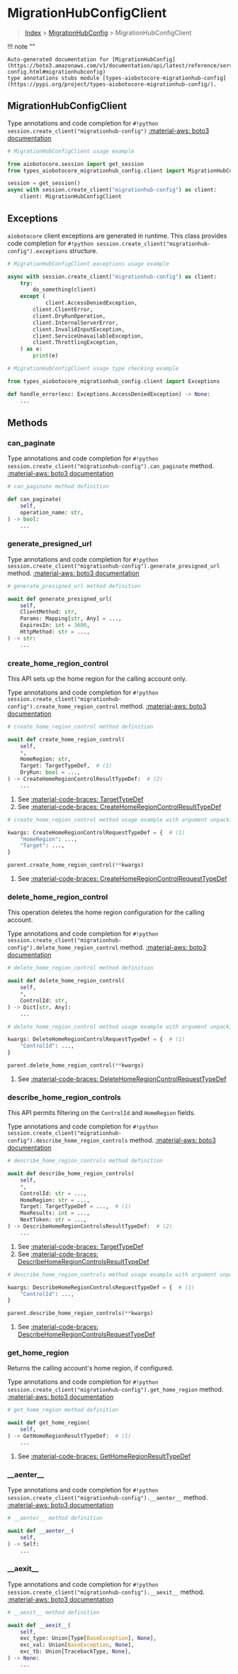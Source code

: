 # MigrationHubConfigClient

> [Index](../README.md) > [MigrationHubConfig](./README.md) > MigrationHubConfigClient

!!! note ""

    Auto-generated documentation for [MigrationHubConfig](https://boto3.amazonaws.com/v1/documentation/api/latest/reference/services/migrationhub-config.html#migrationhubconfig)
    type annotations stubs module [types-aiobotocore-migrationhub-config](https://pypi.org/project/types-aiobotocore-migrationhub-config/).

## MigrationHubConfigClient

Type annotations and code completion for `#!python session.create_client("migrationhub-config")`
[:material-aws: boto3 documentation](https://boto3.amazonaws.com/v1/documentation/api/latest/reference/services/migrationhub-config.html#MigrationHubConfig.Client)

```python
# MigrationHubConfigClient usage example

from aiobotocore.session import get_session
from types_aiobotocore_migrationhub_config.client import MigrationHubConfigClient

session = get_session()
async with session.create_client("migrationhub-config") as client:
    client: MigrationHubConfigClient
```

## Exceptions


`aiobotocore` client exceptions are generated in runtime.
This class provides code completion for `#!python session.create_client("migrationhub-config").exceptions` structure.

```python
# MigrationHubConfigClient.exceptions usage example

async with session.create_client("migrationhub-config") as client:
    try:
        do_something(client)
    except (
            client.AccessDeniedException,
        client.ClientError,
        client.DryRunOperation,
        client.InternalServerError,
        client.InvalidInputException,
        client.ServiceUnavailableException,
        client.ThrottlingException,
    ) as e:
        print(e)
```

```python
# MigrationHubConfigClient usage type checking example

from types_aiobotocore_migrationhub_config.client import Exceptions

def handle_error(exc: Exceptions.AccessDeniedException) -> None:
    ...
```


## Methods


### can\_paginate



Type annotations and code completion for `#!python session.create_client("migrationhub-config").can_paginate` method.
[:material-aws: boto3 documentation](https://boto3.amazonaws.com/v1/documentation/api/latest/reference/services/migrationhub-config/client/can_paginate.html)

```python
# can_paginate method definition

def can_paginate(
    self,
    operation_name: str,
) -> bool:
    ...
```


### generate\_presigned\_url



Type annotations and code completion for `#!python session.create_client("migrationhub-config").generate_presigned_url` method.
[:material-aws: boto3 documentation](https://boto3.amazonaws.com/v1/documentation/api/latest/reference/services/migrationhub-config/client/generate_presigned_url.html)

```python
# generate_presigned_url method definition

await def generate_presigned_url(
    self,
    ClientMethod: str,
    Params: Mapping[str, Any] = ...,
    ExpiresIn: int = 3600,
    HttpMethod: str = ...,
) -> str:
    ...
```


### create\_home\_region\_control

This API sets up the home region for the calling account only.

Type annotations and code completion for `#!python session.create_client("migrationhub-config").create_home_region_control` method.
[:material-aws: boto3 documentation](https://boto3.amazonaws.com/v1/documentation/api/latest/reference/services/migrationhub-config/client/create_home_region_control.html)

```python
# create_home_region_control method definition

await def create_home_region_control(
    self,
    *,
    HomeRegion: str,
    Target: TargetTypeDef,  # (1)
    DryRun: bool = ...,
) -> CreateHomeRegionControlResultTypeDef:  # (2)
    ...
```

1. See [:material-code-braces: TargetTypeDef](./type_defs.md#targettypedef) 
2. See [:material-code-braces: CreateHomeRegionControlResultTypeDef](./type_defs.md#createhomeregioncontrolresulttypedef) 


```python
# create_home_region_control method usage example with argument unpacking

kwargs: CreateHomeRegionControlRequestTypeDef = {  # (1)
    "HomeRegion": ...,
    "Target": ...,
}

parent.create_home_region_control(**kwargs)
```

1. See [:material-code-braces: CreateHomeRegionControlRequestTypeDef](./type_defs.md#createhomeregioncontrolrequesttypedef) 

### delete\_home\_region\_control

This operation deletes the home region configuration for the calling account.

Type annotations and code completion for `#!python session.create_client("migrationhub-config").delete_home_region_control` method.
[:material-aws: boto3 documentation](https://boto3.amazonaws.com/v1/documentation/api/latest/reference/services/migrationhub-config/client/delete_home_region_control.html)

```python
# delete_home_region_control method definition

await def delete_home_region_control(
    self,
    *,
    ControlId: str,
) -> Dict[str, Any]:
    ...
```



```python
# delete_home_region_control method usage example with argument unpacking

kwargs: DeleteHomeRegionControlRequestTypeDef = {  # (1)
    "ControlId": ...,
}

parent.delete_home_region_control(**kwargs)
```

1. See [:material-code-braces: DeleteHomeRegionControlRequestTypeDef](./type_defs.md#deletehomeregioncontrolrequesttypedef) 

### describe\_home\_region\_controls

This API permits filtering on the <code>ControlId</code> and
<code>HomeRegion</code> fields.

Type annotations and code completion for `#!python session.create_client("migrationhub-config").describe_home_region_controls` method.
[:material-aws: boto3 documentation](https://boto3.amazonaws.com/v1/documentation/api/latest/reference/services/migrationhub-config/client/describe_home_region_controls.html)

```python
# describe_home_region_controls method definition

await def describe_home_region_controls(
    self,
    *,
    ControlId: str = ...,
    HomeRegion: str = ...,
    Target: TargetTypeDef = ...,  # (1)
    MaxResults: int = ...,
    NextToken: str = ...,
) -> DescribeHomeRegionControlsResultTypeDef:  # (2)
    ...
```

1. See [:material-code-braces: TargetTypeDef](./type_defs.md#targettypedef) 
2. See [:material-code-braces: DescribeHomeRegionControlsResultTypeDef](./type_defs.md#describehomeregioncontrolsresulttypedef) 


```python
# describe_home_region_controls method usage example with argument unpacking

kwargs: DescribeHomeRegionControlsRequestTypeDef = {  # (1)
    "ControlId": ...,
}

parent.describe_home_region_controls(**kwargs)
```

1. See [:material-code-braces: DescribeHomeRegionControlsRequestTypeDef](./type_defs.md#describehomeregioncontrolsrequesttypedef) 

### get\_home\_region

Returns the calling account's home region, if configured.

Type annotations and code completion for `#!python session.create_client("migrationhub-config").get_home_region` method.
[:material-aws: boto3 documentation](https://boto3.amazonaws.com/v1/documentation/api/latest/reference/services/migrationhub-config/client/get_home_region.html)

```python
# get_home_region method definition

await def get_home_region(
    self,
) -> GetHomeRegionResultTypeDef:  # (1)
    ...
```

1. See [:material-code-braces: GetHomeRegionResultTypeDef](./type_defs.md#gethomeregionresulttypedef) 

### \_\_aenter\_\_



Type annotations and code completion for `#!python session.create_client("migrationhub-config").__aenter__` method.
[:material-aws: boto3 documentation](https://boto3.amazonaws.com/v1/documentation/api/latest/reference/services/migrationhub-config.html#MigrationHubConfig.Client)

```python
# __aenter__ method definition

await def __aenter__(
    self,
) -> Self:
    ...
```


### \_\_aexit\_\_



Type annotations and code completion for `#!python session.create_client("migrationhub-config").__aexit__` method.
[:material-aws: boto3 documentation](https://boto3.amazonaws.com/v1/documentation/api/latest/reference/services/migrationhub-config.html#MigrationHubConfig.Client)

```python
# __aexit__ method definition

await def __aexit__(
    self,
    exc_type: Union[Type[BaseException], None],
    exc_val: Union[BaseException, None],
    exc_tb: Union[TracebackType, None],
) -> None:
    ...
```






